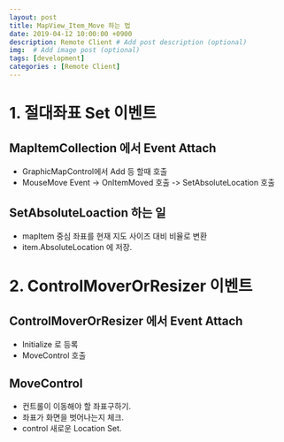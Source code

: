 ```yaml
---
layout: post
title: MapView_Item_Move 하는 법
date: 2019-04-12 10:00:00 +0900
description: Remote Client # Add post description (optional)
img:  # Add image post (optional)
tags: [development]
categories : [Remote Client]
---
```

# 1. 절대좌표 Set 이벤트

## MapItemCollection 에서 Event Attach
 - GraphicMapControl에서 Add 등 할때 호출
 - MouseMove Event -> OnItemMoved 호출 -> SetAbsoluteLocation 호출

## SetAbsoluteLoaction 하는 일
 - mapItem 중심 좌표를 현재 지도 사이즈 대비 비율로 변환
 - item.AbsoluteLocation 에 저장.

# 2. ControlMoverOrResizer 이벤트

## ControlMoverOrResizer 에서 Event Attach
 - Initialize 로 등록
 - MoveControl 호출

## MoveControl
 - 컨트롤이 이동해야 할 좌표구하기.
 - 좌표가 화면을 벗어나는지 체크.
 - control 새로운 Location Set.